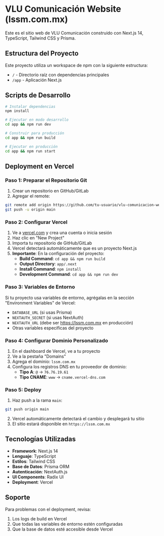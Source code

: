 
# VLU Comunicación Website (lssm.com.mx)

Este es el sitio web de VLU Comunicación construido con Next.js 14, TypeScript, Tailwind CSS y Prisma.

## Estructura del Proyecto

Este proyecto utiliza un workspace de npm con la siguiente estructura:
- `/` - Directorio raíz con dependencias principales
- `/app` - Aplicación Next.js

## Scripts de Desarrollo

```bash
# Instalar dependencias
npm install

# Ejecutar en modo desarrollo
cd app && npm run dev

# Construir para producción
cd app && npm run build

# Ejecutar en producción
cd app && npm run start
```

## Deployment en Vercel

### Paso 1: Preparar el Repositorio Git

1. Crear un repositorio en GitHub/GitLab
2. Agregar el remote:
```bash
git remote add origin https://github.com/tu-usuario/vlu-comunicacion-website.git
git push -u origin main
```

### Paso 2: Configurar Vercel

1. Ve a [vercel.com](https://vercel.com) y crea una cuenta o inicia sesión
2. Haz clic en "New Project"
3. Importa tu repositorio de GitHub/GitLab
4. Vercel detectará automáticamente que es un proyecto Next.js
5. **Importante**: En la configuración del proyecto:
   - **Build Command**: `cd app && npm run build`
   - **Output Directory**: `app/.next`
   - **Install Command**: `npm install`
   - **Development Command**: `cd app && npm run dev`

### Paso 3: Variables de Entorno

Si tu proyecto usa variables de entorno, agrégalas en la sección "Environment Variables" de Vercel:
- `DATABASE_URL` (si usas Prisma)
- `NEXTAUTH_SECRET` (si usas NextAuth)
- `NEXTAUTH_URL` (debe ser https://lssm.com.mx en producción)
- Otras variables específicas del proyecto

### Paso 4: Configurar Dominio Personalizado

1. En el dashboard de Vercel, ve a tu proyecto
2. Ve a la pestaña "Domains"
3. Agrega el dominio: `lssm.com.mx`
4. Configura los registros DNS en tu proveedor de dominio:
   - **Tipo A**: `@` → `76.76.19.61`
   - **Tipo CNAME**: `www` → `cname.vercel-dns.com`

### Paso 5: Deploy

1. Haz push a la rama `main`:
```bash
git push origin main
```
2. Vercel automáticamente detectará el cambio y desplegará tu sitio
3. El sitio estará disponible en `https://lssm.com.mx`

## Tecnologías Utilizadas

- **Framework**: Next.js 14
- **Lenguaje**: TypeScript
- **Estilos**: Tailwind CSS
- **Base de Datos**: Prisma ORM
- **Autenticación**: NextAuth.js
- **UI Components**: Radix UI
- **Deployment**: Vercel

## Soporte

Para problemas con el deployment, revisa:
1. Los logs de build en Vercel
2. Que todas las variables de entorno estén configuradas
3. Que la base de datos esté accesible desde Vercel
